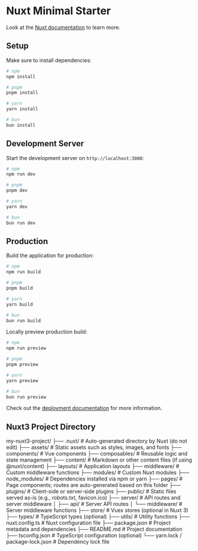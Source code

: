 # Nuxt Minimal Starter

Look at the [Nuxt documentation](https://nuxt.com/docs/getting-started/introduction) to learn more.

## Setup

Make sure to install dependencies:

```bash
# npm
npm install

# pnpm
pnpm install

# yarn
yarn install

# bun
bun install
```

## Development Server

Start the development server on `http://localhost:3000`:

```bash
# npm
npm run dev

# pnpm
pnpm dev

# yarn
yarn dev

# bun
bun run dev
```

## Production

Build the application for production:

```bash
# npm
npm run build

# pnpm
pnpm build

# yarn
yarn build

# bun
bun run build
```

Locally preview production build:

```bash
# npm
npm run preview

# pnpm
pnpm preview

# yarn
yarn preview

# bun
bun run preview
```

Check out the [deployment documentation](https://nuxt.com/docs/getting-started/deployment) for more information.

## Nuxt3 Project Directory

my-nuxt3-project/
├── .nuxt/               # Auto-generated directory by Nuxt (do not edit)
├── assets/              # Static assets such as styles, images, and fonts
├── components/          # Vue components
├── composables/         # Reusable logic and state management
├── content/             # Markdown or other content files (if using @nuxt/content)
├── layouts/             # Application layouts
├── middleware/          # Custom middleware functions
├── modules/             # Custom Nuxt modules
├── node_modules/        # Dependencies installed via npm or yarn
├── pages/               # Page components; routes are auto-generated based on this folder
├── plugins/             # Client-side or server-side plugins
├── public/              # Static files served as-is (e.g., robots.txt, favicon.ico)
├── server/              # API routes and server middleware
│   ├── api/             # Server API routes
│   └── middleware/      # Server middleware functions
├── store/               # Vuex stores (optional in Nuxt 3)
├── types/               # TypeScript types (optional)
├── utils/               # Utility functions
├── nuxt.config.ts       # Nuxt configuration file
├── package.json         # Project metadata and dependencies
├── README.md            # Project documentation
├── tsconfig.json        # TypeScript configuration (optional)
└── yarn.lock / package-lock.json  # Dependency lock file
